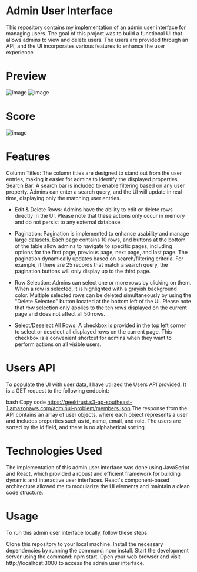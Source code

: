# Admin User Interface
This repository contains my implementation of an admin user interface for managing users. The goal of this project was to build a functional UI that allows admins to view and delete users. The users are provided through an API, and the UI incorporates various features to enhance the user experience.

# Preview
![image](https://github.com/sanchitttt/geektrust-adminUI/assets/46245135/9a818ce4-c6af-4dab-a10f-e2cbc893764c)
![image](https://github.com/sanchitttt/geektrust-adminUI/assets/46245135/d8af2eda-1a78-47ef-adb0-75ac01862eaf)

# Score
![image](https://github.com/sanchitttt/geektrust-adminUI/assets/46245135/e3b90625-e788-466c-915e-467b24686675)


# Features
Column Titles: The column titles are designed to stand out from the user entries, making it easier for admins to identify the displayed properties.
Search Bar: A search bar is included to enable filtering based on any user property. Admins can enter a search query, and the UI will update in real-time, displaying only the matching user entries.

- Edit & Delete Rows: Admins have the ability to edit or delete rows directly in the UI. Please note that these actions only occur in memory and do not persist to any external database.

 - Pagination: Pagination is implemented to enhance usability and manage large datasets. Each page contains 10 rows, and buttons at the bottom of the table allow admins to navigate to specific pages, including options for the first page, previous page, next page, and last page. The pagination dynamically updates based on search/filtering criteria. For example, if there are 25 records that match a search query, the pagination buttons will only display up to the third page.

- Row Selection: Admins can select one or more rows by clicking on them. When a row is selected, it is highlighted with a grayish background color. Multiple selected rows can be deleted simultaneously by using the "Delete Selected" button located at the bottom left of the UI. Please note that row selection only applies to the ten rows displayed on the current page and does not affect all 50 rows.

- Select/Deselect All Rows: A checkbox is provided in the top left corner to select or deselect all displayed rows on the current page. This checkbox is a convenient shortcut for admins when they want to perform actions on all visible users.

# Users API
To populate the UI with user data, I have utilized the Users API provided. It is a GET request to the following endpoint:

bash
Copy code
https://geektrust.s3-ap-southeast-1.amazonaws.com/adminui-problem/members.json
The response from the API contains an array of user objects, where each object represents a user and includes properties such as id, name, email, and role. The users are sorted by the id field, and there is no alphabetical sorting.

# Technologies Used
The implementation of this admin user interface was done using JavaScript and React, which provided a robust and efficient framework for building dynamic and interactive user interfaces. React's component-based architecture allowed me to modularize the UI elements and maintain a clean code structure.

# Usage
To run this admin user interface locally, follow these steps:

Clone this repository to your local machine.
Install the necessary dependencies by running the command: npm install.
Start the development server using the command: npm start.
Open your web browser and visit http://localhost:3000 to access the admin user interface.
